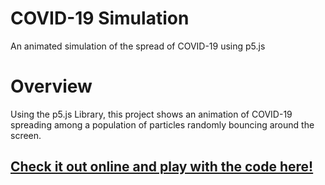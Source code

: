 # COVID-19 Simulation
An animated simulation of the spread of COVID-19 using p5.js

# Overview
Using the p5.js Library, this project shows an animation of COVID-19 spreading among a population of particles randomly bouncing around the screen.

## [Check it out online and play with the code here!](https://editor.p5js.org/DylanBlack2021/sketches/tBWLz4I_4)
